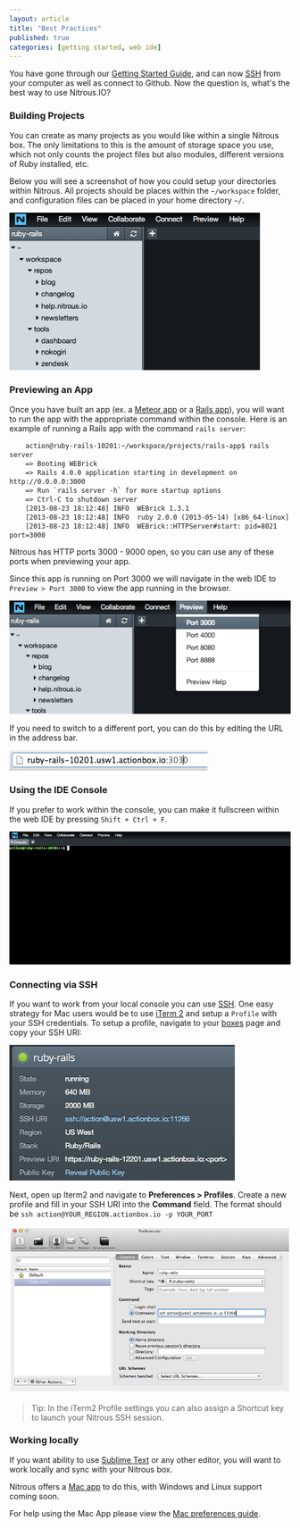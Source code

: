 ```yaml
---
layout: article
title: "Best Practices"
published: true
categories: [getting started, web ide]
---
```


You have gone through our [Getting Started Guide](/getting-started/), and can now [SSH](/ssh-add/) from your computer as well as connect to Github. Now the question is, what's the best way to use Nitrous.IO?

### Building Projects

You can create as many projects as you would like within a single Nitrous box. The only limitations to this is the amount of storage space you use, which not only counts the project files but also modules, different versions of Ruby installed, etc.

Below you will see a screenshot of how you could setup your directories within Nitrous. All projects should be places within the `~/workspace` folder, and configuration files can be placed in your home directory `~/`.

![Nitrous Box Directory](/images/articles/directory-tree.png)

### Previewing an App

Once you have built an app (ex. a [Meteor app](http://blog.nitrous.io/2013/02/21/build-meteor-apps-in-the-browser-with-actionio-and-mongolab.html) or a [Rails app](http://blog.nitrous.io/2013/07/02/building-a-rails-4.0-app-on-nitrous-io.html)), you will want to run the app with the appropriate command within the console. Here is an example of running a Rails app with the command `rails server`:

		action@ruby-rails-10201:~/workspace/projects/rails-app$ rails server
		=> Booting WEBrick
		=> Rails 4.0.0 application starting in development on http://0.0.0.0:3000
		=> Run `rails server -h` for more startup options
		=> Ctrl-C to shutdown server
		[2013-08-23 18:12:48] INFO  WEBrick 1.3.1
		[2013-08-23 18:12:48] INFO  ruby 2.0.0 (2013-05-14) [x86_64-linux]
		[2013-08-23 18:12:48] INFO  WEBrick::HTTPServer#start: pid=8021 port=3000

Nitrous has HTTP ports 3000 - 9000 open, so you can use any of these ports when previewing your app.

Since this app is running on Port 3000 we will navigate in the web IDE to `Preview > Port 3000` to view the app running in the browser.

![Preview App](/images/articles/preview-port-3000.png)

If you need to switch to a different port, you can do this by editing the URL in the address bar.

![Changing the Port](/images/articles/address-bar-port.png)

### Using the IDE Console

If you prefer to work within the console, you can make it fullscreen within the web IDE by pressing `Shift + Ctrl + F`.

![Fullscreen Console](/images/articles/web-ide-fullscreen.png)

### Connecting via SSH

If you want to work from your local console you can use [SSH](/ssh-add/). One easy strategy for Mac users would be to use [iTerm 2](http://www.iterm2.com/) and setup a `Profile` with your SSH credentials. To setup a profile, navigate to your [boxes](https://www.nitrous.io/app#/boxes) page and copy your SSH URI:

![SSH URI](/images/articles/ssh-uri.png)

Next, open up Iterm2 and navigate to **Preferences > Profiles**. Create a new profile and fill in your SSH URI into the **Command** field. The format should be `ssh action@YOUR_REGION.actionbox.io -p YOUR_PORT`

![Iterm 2 Profile](/images/articles/iterm2-profile.png)

>Tip: In the iTerm2 Profile settings you can also assign a Shortcut key to launch your Nitrous SSH session.

### Working locally

If you want ability to use [Sublime Text](http://www.sublimetext.com/) or any other editor, you will want to work locally and sync with your Nitrous box.

Nitrous offers a [Mac app](http://www.nitrous.io/mac) to do this, with Windows and Linux support coming soon.

For help using the Mac App please view the [Mac preferences guide](/mac-preferences/).
